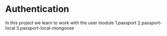# Authentication
In this project we learn to work with the user module
1.passport
2.passport-local
3.passport-local-mongoose
